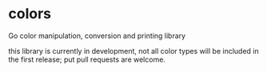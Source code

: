 # colors
Go color manipulation, conversion and printing library

this library is currently in development, not all color types will be included in the first release; put pull requests are welcome.
